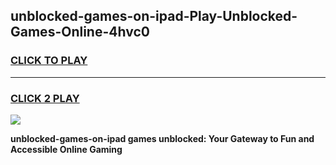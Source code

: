 
## unblocked-games-on-ipad-Play-Unblocked-Games-Online-4hvc0
<h3>
<a href="https://premium76.site?title=unblocked-games-on-ipad&ref=24A">CLICK TO PLAY</a></h3>
<hr>

<h3>
<a href="https://premium76.site?title=unblocked-games-on-ipad&ref=24A">CLICK 2 PLAY</a>
  
</h3>

<a href="https://premium76.site?title=unblocked-games-on-ipad&ref=24A"><img src="https://clearcache.store/games.png"></a>


**unblocked-games-on-ipad games unblocked: Your Gateway to Fun and Accessible Online Gaming**
